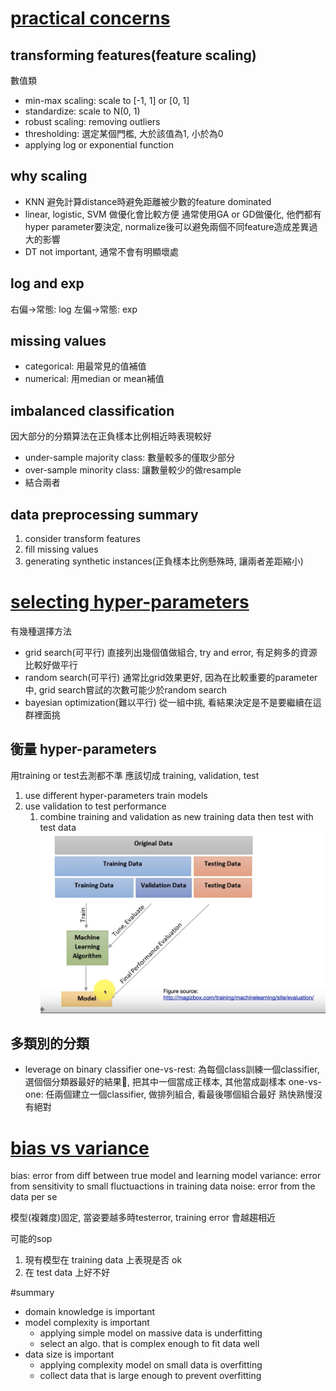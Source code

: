 # [practical concerns](https://www.youtube.com/watch?v=DucQmHOwMxg&list=PL1f_B9coMEeDPl3dZ_ZmoDB1A2gjPa3hg&index=12)

## transforming features(feature scaling)
數值類
* min-max scaling: scale to [-1, 1] or [0, 1]
* standardize: scale to N(0, 1)
* robust scaling: removing outliers
* thresholding: 選定某個門檻, 大於該值為1, 小於為0
* applying log or exponential function
## why scaling
* KNN
避免計算distance時避免距離被少數的feature dominated
* linear, logistic, SVM
做優化會比較方便
通常使用GA or GD做優化, 他們都有hyper parameter要決定, normalize後可以避免兩個不同feature造成差異過大的影響
* DT
not important, 通常不會有明顯壞處
## log and exp
右偏->常態: log
左偏->常態: exp
## missing values
* categorical: 用最常見的值補值
* numerical: 用median or mean補值
## imbalanced classification
因大部分的分類算法在正負樣本比例相近時表現較好
* under-sample majority class: 數量較多的僅取少部分
* over-sample minority class: 讓數量較少的做resample
* 結合兩者
## data preprocessing summary
1. consider transform features
2. fill missing values
3. generating synthetic instances(正負樣本比例懸殊時, 讓兩者差距縮小)

# [selecting hyper-parameters](https://www.youtube.com/watch?v=Q-XXrbFSPts&list=PL1f_B9coMEeDPl3dZ_ZmoDB1A2gjPa3hg&index=13)
有幾種選擇方法
* grid search(可平行)
直接列出幾個值做組合, try and error, 有足夠多的資源比較好做平行
* random search(可平行)
通常比grid效果更好, 因為在比較重要的parameter中, grid search嘗試的次數可能少於random search
* bayesian optimization(難以平行)
從一組中挑, 看結果決定是不是要繼續在這群裡面挑

## 衡量 hyper-parameters
用training or test去測都不準
應該切成 training, validation, test
1. use different hyper-parameters train models
2. use validation to test performance
   1. combine training and validation as new training data then test with test data
![](imgs/eval-hyper-parameters.png)

## 多類別的分類
* leverage on binary classifier
one-vs-rest: 為每個class訓練一個classifier, 選個個分類器最好的結果, 把其中一個當成正樣本, 其他當成副樣本
one-vs-one: 任兩個建立一個classifier, 做排列組合, 看最後哪個組合最好
熟快熟慢沒有絕對

# [bias vs variance](https://www.youtube.com/watch?v=5EPAzA4mD3k&list=PL1f_B9coMEeDPl3dZ_ZmoDB1A2gjPa3hg&index=16&t=5s)
bias: error from diff between true model and learning model
variance: error from sensitivity to small fluctuactions in training data
noise: error from the data per se

模型(複雜度)固定, 當姿要越多時testerror, training error 會越趨相近


可能的sop
1. 現有模型在 training data 上表現是否 ok
2. 在 test data 上好不好

#summary
* domain knowledge is important
* model complexity is important
  * applying simple model on massive data is underfitting
  * select an algo. that is complex enough to fit data well
* data size is important
  * applying complexity model on small data is overfitting
  * collect data that is large enough to prevent overfitting
